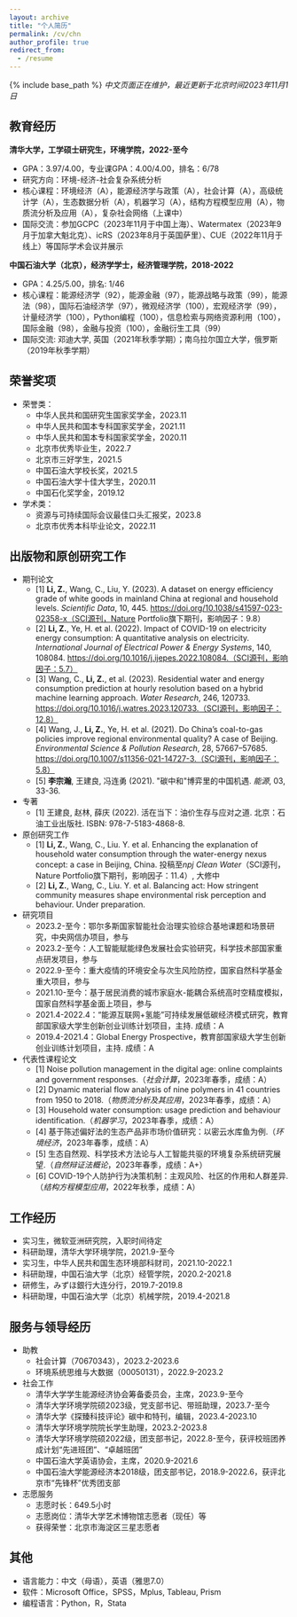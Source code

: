 ```yaml
---
layout: archive
title: "个人简历"
permalink: /cv/chn
author_profile: true
redirect_from:
  - /resume
---
```


{% include base_path %}
*中文页面正在维护，最近更新于北京时间2023年11月1日*

教育经历
------
**清华大学，工学硕士研究生，环境学院，2022-至今**
* GPA：3.97/4.00，专业课GPA：4.00/4.00，排名：6/78
* 研究方向：环境-经济-社会复杂系统分析
* 核心课程：环境经济（A），能源经济学与政策（A），社会计算（A），高级统计学（A），生态数据分析（A），机器学习（A），结构方程模型应用（A），物质流分析及应用（A），复杂社会网络（上课中）
* 国际交流：参加GCPC（2023年11月于中国上海）、Watermatex（2023年9月于加拿大魁北克）、icRS（2023年8月于英国萨里）、CUE（2022年11月于线上）等国际学术会议并展示

**中国石油大学（北京），经济学学士，经济管理学院，2018-2022**
* GPA：4.25/5.00，排名: 1/46
* 核心课程：能源经济学（92），能源金融（97），能源战略与政策（99），能源法（98），国际石油经济学（97），微观经济学（100），宏观经济学（99），计量经济学（100），Python编程（100），信息检索与网络资源利用（100），国际金融（98），金融与投资（100），金融衍生工具（99）
* 国际交流: 邓迪大学, 英国（2021年秋季学期）；南乌拉尔国立大学，俄罗斯（2019年秋季学期）

荣誉奖项
------
* 荣誉类：
    * 中华人民共和国研究生国家奖学金，2023.11
    * 中华人民共和国本专科国家奖学金，2021.11
    * 中华人民共和国本专科国家奖学金，2020.11
    * 北京市优秀毕业生，2022.7
    * 北京市三好学生，2021.5
    * 中国石油大学校长奖，2021.5
    * 中国石油大学十佳大学生，2020.11
    * 中国石化奖学金，2019.12
* 学术类：
    * 资源与可持续国际会议最佳口头汇报奖，2023.8
    * 北京市优秀本科毕业论文，2022.11

出版物和原创研究工作
------
* 期刊论文
    * [1] **Li, Z.**, Wang, C., Liu, Y. (2023). A dataset on energy efficiency grade of white goods in mainland China at regional and household levels. *Scientific Data*, 10, 445. https://doi.org/10.1038/s41597-023-02358-x（SCI源刊，Nature Portfolio旗下期刊，影响因子：9.8）
    * [2] **Li, Z.**, Ye, H. et al. (2022). Impact of COVID-19 on electricity energy consumption: A quantitative analysis on electricity. *International Journal of Electrical Power & Energy Systems*, 140, 108084. https://doi.org/10.1016/j.ijepes.2022.108084.（SCI源刊，影响因子：5.7）
    * [3] Wang, C., **Li, Z.**, et al. (2023). Residential water and energy consumption prediction at hourly resolution based on a hybrid machine learning approach. *Water Research*, 246, 120733. https://doi.org/10.1016/j.watres.2023.120733.（SCI源刊，影响因子：12.8）
    * [4] Wang, J., **Li, Z.**, Ye, H. et al. (2021). Do China’s coal-to-gas policies improve regional environmental quality? A case of Beijing. *Environmental Science & Pollution Research*, 28, 57667–57685. https://doi.org/10.1007/s11356-021-14727-3.（SCI源刊，影响因子：5.8）
    * [5] **李宗瀚**, 王建良, 冯连勇 (2021). "碳中和"博弈里的中国机遇. *能源*, 03, 33-36.
* 专著
    * [1] 王建良, 赵林, 薛庆 (2022). 活在当下：油价生存与应对之道. 北京：石油工业出版社. ISBN: 978-7-5183-4868-8.
* 原创研究工作
    * [1] **Li, Z.**, Wang, C., Liu. Y. et al. Enhancing the explanation of household water consumption through the water-energy nexus concept: a case in Beijing, China. 投稿至*npj Clean Water*（SCI源刊，Nature Portfolio旗下期刊，影响因子：11.4）, 大修中
    * [2] **Li, Z.**, Wang, C., Liu. Y. et al. Balancing act: How stringent community measures shape environmental risk perception and behaviour. Under preparation.
* 研究项目
    * 2023.2-至今：鄂尔多斯国家智能社会治理实验综合基地课题和场景研究，中央网信办项目，参与
    * 2023.2-至今：人工智能赋能绿色发展社会实验研究，科学技术部国家重点研发项目，参与
    * 2022.9-至今：重大疫情的环境安全与次生风险防控，国家自然科学基金重大项目，参与
    * 2021.10-至今：基于居民消费的城市家庭水-能耦合系统高时空精度模拟，国家自然科学基金面上项目，参与
    * 2021.4-2022.4：“能源互联网+氢能”可持续发展低碳经济模式研究，教育部国家级大学生创新创业训练计划项目，主持. 成绩：A
    * 2019.4-2021.4：Global Energy Prospective，教育部国家级大学生创新创业训练计划项目，主持. 成绩：A
* 代表性课程论文
  * [1] Noise pollution management in the digital age: online complaints and government responses.（*社会计算*，2023年春季，成绩：A）
  * [2] Dynamic material flow analysis of nine polymers in 41 countries from 1950 to 2018.（*物质流分析及其应用*，2023年春季，成绩：A）
  * [3] Household water consumption: usage prediction and behaviour identification.（*机器学习*，2023年春季，成绩：A）
  * [4] 基于陈述偏好法的生态产品非市场价值研究：以密云水库鱼为例.（*环境经济*，2023年春季，成绩：A）
  * [5] 生态自然观、科学技术方法论与人工智能共驱的环境复杂系统研究展望.（*自然辩证法概论*，2023年春季，成绩：A+）
  * [6] COVID-19个人防护行为决策机制：主观风险、社区的作用和人群差异.（*结构方程模型应用*，2022年秋季，成绩：A）

工作经历
------
* 实习生，微软亚洲研究院，入职时间待定
* 科研助理，清华大学环境学院，2021.9-至今
* 实习生，中华人民共和国生态环境部科财司，2021.10-2022.1
* 科研助理，中国石油大学（北京）经管学院，2020.2-2021.8
* 研修生，みずほ銀行大连分行，2019.7-2019.8
* 科研助理，中国石油大学（北京）机械学院，2019.4-2021.8

服务与领导经历
------
* 助教
  * 社会计算（70670343），2023.2-2023.6
  * 环境系统思维与大数据（00050131），2022.9-2023.2
* 社会工作
  * 清华大学学生能源经济协会筹备委员会，主席，2023.9-至今
  * 清华大学环境学院硕2023级，党支部书记、带班助理，2023.7-至今
  * 清华大学《探臻科技评论》碳中和特刊，编辑，2023.4-2023.10
  * 清华大学环境学院院长学生助理，2023.2-2023.8
  * 清华大学环境学院硕2022级，团支部书记，2022.8-至今，获评校班团养成计划“先进班团”、“卓越班团”
  * 中国石油大学英语协会，主席，2020.9-2021.6
  * 中国石油大学能源经济本2018级，团支部书记，2018.9-2022.6，获评北京市“先锋杯”优秀团支部
* 志愿服务
  * 志愿时长：649.5小时
  * 志愿岗位：清华大学艺术博物馆志愿者（现任）等
  * 获得荣誉：北京市海淀区三星志愿者
  
其他
------
* 语言能力：中文（母语），英语（雅思7.0）
* 软件：Microsoft Office，SPSS，Mplus, Tableau, Prism
* 编程语言：Python，R，Stata
